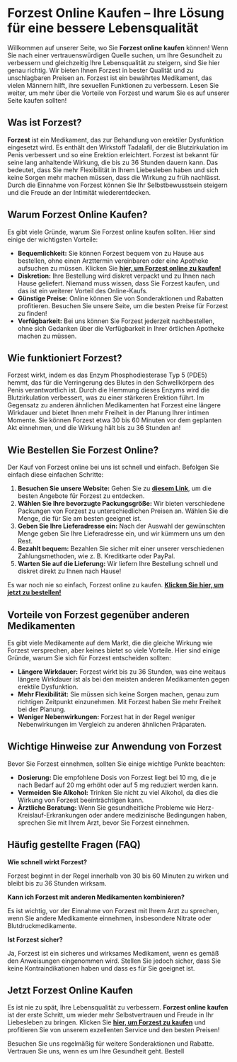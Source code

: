 # Forzest Online Kaufen – Ihre Lösung für eine bessere Lebensqualität

Willkommen auf unserer Seite, wo Sie **Forzest online kaufen** können! Wenn Sie nach einer vertrauenswürdigen Quelle suchen, um Ihre Gesundheit zu verbessern und gleichzeitig Ihre Lebensqualität zu steigern, sind Sie hier genau richtig. Wir bieten Ihnen Forzest in bester Qualität und zu unschlagbaren Preisen an. Forzest ist ein bewährtes Medikament, das vielen Männern hilft, ihre sexuellen Funktionen zu verbessern. Lesen Sie weiter, um mehr über die Vorteile von Forzest und warum Sie es auf unserer Seite kaufen sollten!

## Was ist Forzest?

**Forzest** ist ein Medikament, das zur Behandlung von erektiler Dysfunktion eingesetzt wird. Es enthält den Wirkstoff Tadalafil, der die Blutzirkulation im Penis verbessert und so eine Erektion erleichtert. Forzest ist bekannt für seine lang anhaltende Wirkung, die bis zu 36 Stunden dauern kann. Das bedeutet, dass Sie mehr Flexibilität in Ihrem Liebesleben haben und sich keine Sorgen mehr machen müssen, dass die Wirkung zu früh nachlässt. Durch die Einnahme von Forzest können Sie Ihr Selbstbewusstsein steigern und die Freude an der Intimität wiederentdecken.

## Warum Forzest Online Kaufen?

Es gibt viele Gründe, warum Sie Forzest online kaufen sollten. Hier sind einige der wichtigsten Vorteile:

- **Bequemlichkeit:** Sie können Forzest bequem von zu Hause aus bestellen, ohne einen Arzttermin vereinbaren oder eine Apotheke aufsuchen zu müssen. Klicken Sie [**hier, um Forzest online zu kaufen!**](https://tinyurl.com/buyforzest)
- **Diskretion:** Ihre Bestellung wird diskret verpackt und zu Ihnen nach Hause geliefert. Niemand muss wissen, dass Sie Forzest kaufen, und das ist ein weiterer Vorteil des Online-Kaufs.
- **Günstige Preise:** Online können Sie von Sonderaktionen und Rabatten profitieren. Besuchen Sie unsere Seite, um die besten Preise für Forzest zu finden!
- **Verfügbarkeit:** Bei uns können Sie Forzest jederzeit nachbestellen, ohne sich Gedanken über die Verfügbarkeit in Ihrer örtlichen Apotheke machen zu müssen.

## Wie funktioniert Forzest?

Forzest wirkt, indem es das Enzym Phosphodiesterase Typ 5 (PDE5) hemmt, das für die Verringerung des Blutes in den Schwellkörpern des Penis verantwortlich ist. Durch die Hemmung dieses Enzyms wird die Blutzirkulation verbessert, was zu einer stärkeren Erektion führt. Im Gegensatz zu anderen ähnlichen Medikamenten hat Forzest eine längere Wirkdauer und bietet Ihnen mehr Freiheit in der Planung Ihrer intimen Momente. Sie können Forzest etwa 30 bis 60 Minuten vor dem geplanten Akt einnehmen, und die Wirkung hält bis zu 36 Stunden an!

## Wie Bestellen Sie Forzest Online?

Der Kauf von Forzest online bei uns ist schnell und einfach. Befolgen Sie einfach diese einfachen Schritte:

1. **Besuchen Sie unsere Website:** Gehen Sie zu [**diesem Link**](https://tinyurl.com/buyforzest), um die besten Angebote für Forzest zu entdecken.
2. **Wählen Sie Ihre bevorzugte Packungsgröße:** Wir bieten verschiedene Packungen von Forzest zu unterschiedlichen Preisen an. Wählen Sie die Menge, die für Sie am besten geeignet ist.
3. **Geben Sie Ihre Lieferadresse ein:** Nach der Auswahl der gewünschten Menge geben Sie Ihre Lieferadresse ein, und wir kümmern uns um den Rest.
4. **Bezahlt bequem:** Bezahlen Sie sicher mit einer unserer verschiedenen Zahlungsmethoden, wie z. B. Kreditkarte oder PayPal.
5. **Warten Sie auf die Lieferung:** Wir liefern Ihre Bestellung schnell und diskret direkt zu Ihnen nach Hause!

Es war noch nie so einfach, Forzest online zu kaufen. [**Klicken Sie hier, um jetzt zu bestellen!**](https://tinyurl.com/buyforzest)

## Vorteile von Forzest gegenüber anderen Medikamenten

Es gibt viele Medikamente auf dem Markt, die die gleiche Wirkung wie Forzest versprechen, aber keines bietet so viele Vorteile. Hier sind einige Gründe, warum Sie sich für Forzest entscheiden sollten:

- **Längere Wirkdauer:** Forzest wirkt bis zu 36 Stunden, was eine weitaus längere Wirkdauer ist als bei den meisten anderen Medikamenten gegen erektile Dysfunktion.
- **Mehr Flexibilität:** Sie müssen sich keine Sorgen machen, genau zum richtigen Zeitpunkt einzunehmen. Mit Forzest haben Sie mehr Freiheit bei der Planung.
- **Weniger Nebenwirkungen:** Forzest hat in der Regel weniger Nebenwirkungen im Vergleich zu anderen ähnlichen Präparaten.

## Wichtige Hinweise zur Anwendung von Forzest

Bevor Sie Forzest einnehmen, sollten Sie einige wichtige Punkte beachten:

- **Dosierung:** Die empfohlene Dosis von Forzest liegt bei 10 mg, die je nach Bedarf auf 20 mg erhöht oder auf 5 mg reduziert werden kann.
- **Vermeiden Sie Alkohol:** Trinken Sie nicht zu viel Alkohol, da dies die Wirkung von Forzest beeinträchtigen kann.
- **Ärztliche Beratung:** Wenn Sie gesundheitliche Probleme wie Herz-Kreislauf-Erkrankungen oder andere medizinische Bedingungen haben, sprechen Sie mit Ihrem Arzt, bevor Sie Forzest einnehmen.

## Häufig gestellte Fragen (FAQ)

**Wie schnell wirkt Forzest?**

Forzest beginnt in der Regel innerhalb von 30 bis 60 Minuten zu wirken und bleibt bis zu 36 Stunden wirksam.

**Kann ich Forzest mit anderen Medikamenten kombinieren?**

Es ist wichtig, vor der Einnahme von Forzest mit Ihrem Arzt zu sprechen, wenn Sie andere Medikamente einnehmen, insbesondere Nitrate oder Blutdruckmedikamente.

**Ist Forzest sicher?**

Ja, Forzest ist ein sicheres und wirksames Medikament, wenn es gemäß den Anweisungen eingenommen wird. Stellen Sie jedoch sicher, dass Sie keine Kontraindikationen haben und dass es für Sie geeignet ist.

## Jetzt Forzest Online Kaufen

Es ist nie zu spät, Ihre Lebensqualität zu verbessern. **Forzest online kaufen** ist der erste Schritt, um wieder mehr Selbstvertrauen und Freude in Ihr Liebesleben zu bringen. Klicken Sie [**hier, um Forzest zu kaufen**](https://tinyurl.com/buyforzest) und profitieren Sie von unserem exzellenten Service und den besten Preisen!

Besuchen Sie uns regelmäßig für weitere Sonderaktionen und Rabatte. Vertrauen Sie uns, wenn es um Ihre Gesundheit geht. Bestell
